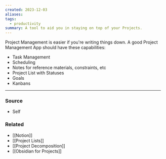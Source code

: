 ```yaml
---
created: 2023-12-03
aliases: 
tags:
  - productivity
summary: A tool to aid you in staying on top of your Projects.
---
```

Project Management is easier if you're writing things down. A good Project Management App should have these capabilities:

- Task Management
- Scheduling
- Notes for reference materials, constraints, etc
- Project List with Statuses
- Goals
- Kanbans

---
### Source
- Self

### Related
- [[Notion]]
- [[Project Lists]]
- [[Project Decomposition]]
- [[Obsidian for Projects]]